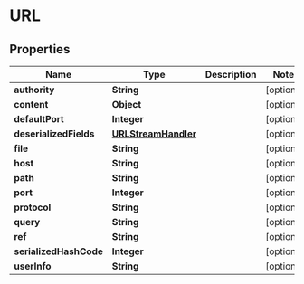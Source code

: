 # URL

## Properties
Name | Type | Description | Notes
------------ | ------------- | ------------- | -------------
**authority** | **String** |  |  [optional]
**content** | **Object** |  |  [optional]
**defaultPort** | **Integer** |  |  [optional]
**deserializedFields** | [**URLStreamHandler**](URLStreamHandler.md) |  |  [optional]
**file** | **String** |  |  [optional]
**host** | **String** |  |  [optional]
**path** | **String** |  |  [optional]
**port** | **Integer** |  |  [optional]
**protocol** | **String** |  |  [optional]
**query** | **String** |  |  [optional]
**ref** | **String** |  |  [optional]
**serializedHashCode** | **Integer** |  |  [optional]
**userInfo** | **String** |  |  [optional]
